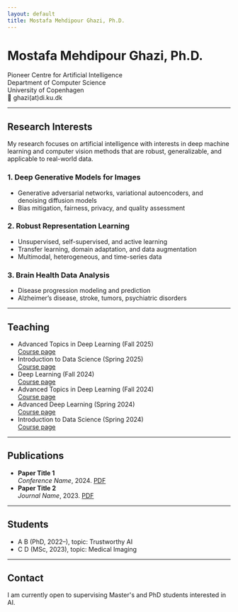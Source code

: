 ```yaml
---
layout: default
title: Mostafa Mehdipour Ghazi, Ph.D.
---
```


# Mostafa Mehdipour Ghazi, Ph.D.

Pioneer Centre for Artificial Intelligence  
Department of Computer Science  
University of Copenhagen  
📧 ghazi(at)di.ku.dk

---

## Research Interests

My research focuses on artificial intelligence with interests in deep machine learning and computer vision methods that are robust, generalizable, and applicable to real-world data. 

### 1. Deep Generative Models for Images
- Generative adversarial networks, variational autoencoders, and denoising diffusion models  
- Bias mitigation, fairness, privacy, and quality assessment  

### 2. Robust Representation Learning
- Unsupervised, self-supervised, and active learning
- Transfer learning, domain adaptation, and data augmentation
- Multimodal, heterogeneous, and time-series data  

### 3. Brain Health Data Analysis
- Disease progression modeling and prediction
- Alzheimer’s disease, stroke, tumors, psychiatric disorders

---

## Teaching

- Advanced Topics in Deep Learning (Fall 2025)  
  [Course page](https://kurser.ku.dk/course/ndak24003u/2025-2026)  
- Introduction to Data Science (Spring 2025)  
  [Course page](https://kurser.ku.dk/course/ndak16003u)  
- Deep Learning (Fall 2024)  
  [Course page](https://kurser.ku.dk/course/ndak24002u/2024-2025)  
- Advanced Topics in Deep Learning (Fall 2024)  
  [Course page](https://kurser.ku.dk/course/ndak24003u/2024-2025)  
- Advanced Deep Learning (Spring 2024)  
  [Course page](https://kurser.ku.dk/course/ndak22002u/2023-2024)  
- Introduction to Data Science (Spring 2024)  
  [Course page](https://kurser.ku.dk/course/ndak16003u/2024-2025)  

---

## Publications

- **Paper Title 1**  
  *Conference Name*, 2024. [PDF](#)
- **Paper Title 2**  
  *Journal Name*, 2023. [PDF](#)

---

## Students

- A B (PhD, 2022–), topic: Trustworthy AI
- C D (MSc, 2023), topic: Medical Imaging

---


## Contact

I am currently open to supervising Master's and PhD students interested in AI.
